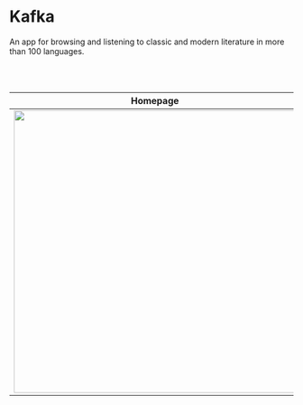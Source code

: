 # Kafka
An app for browsing and listening to classic and modern literature in more than 100 languages.





</br></br>

Homepage            |  Book Detail
:-------------------------:|:-------------------------:
<img src="https://user-images.githubusercontent.com/6247940/56096588-cbcb0300-5f07-11e9-9c0c-e8c9d129b8ff.png" width="500"> | <img src="https://user-images.githubusercontent.com/6247940/56096524-fcf70380-5f06-11e9-8dcf-b27c83c4503a.png" width="500">

